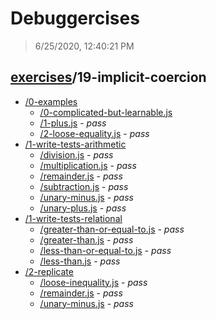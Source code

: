 # Debuggercises 

> 6/25/2020, 12:40:21 PM 

## [exercises](../README.md)/19-implicit-coercion 

- [/0-examples](./0-examples/README.md)
  - [/0-complicated-but-learnable.js](./0-examples/README.md#0-complicated-but-learnablejs)  
  - [/1-plus.js](./0-examples/README.md#1-plusjs) - _pass_ 
  - [/2-loose-equality.js](./0-examples/README.md#2-loose-equalityjs) - _pass_ 
- [/1-write-tests-arithmetic](./1-write-tests-arithmetic/README.md)
  - [/division.js](./1-write-tests-arithmetic/README.md#divisionjs) - _pass_ 
  - [/multiplication.js](./1-write-tests-arithmetic/README.md#multiplicationjs) - _pass_ 
  - [/remainder.js](./1-write-tests-arithmetic/README.md#remainderjs) - _pass_ 
  - [/subtraction.js](./1-write-tests-arithmetic/README.md#subtractionjs) - _pass_ 
  - [/unary-minus.js](./1-write-tests-arithmetic/README.md#unary-minusjs) - _pass_ 
  - [/unary-plus.js](./1-write-tests-arithmetic/README.md#unary-plusjs) - _pass_ 
- [/1-write-tests-relational](./1-write-tests-relational/README.md)
  - [/greater-than-or-equal-to.js](./1-write-tests-relational/README.md#greater-than-or-equal-tojs) - _pass_ 
  - [/greater-than.js](./1-write-tests-relational/README.md#greater-thanjs) - _pass_ 
  - [/less-than-or-equal-to.js](./1-write-tests-relational/README.md#less-than-or-equal-tojs) - _pass_ 
  - [/less-than.js](./1-write-tests-relational/README.md#less-thanjs) - _pass_ 
- [/2-replicate](./2-replicate/README.md)
  - [/loose-inequality.js](./2-replicate/README.md#loose-inequalityjs) - _pass_ 
  - [/remainder.js](./2-replicate/README.md#remainderjs) - _pass_ 
  - [/unary-minus.js](./2-replicate/README.md#unary-minusjs) - _pass_ 
